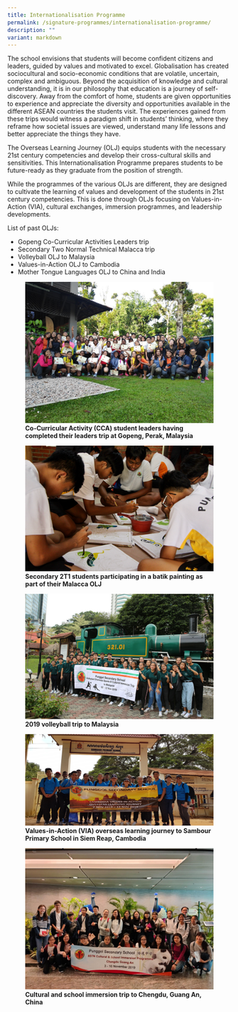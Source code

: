 ```yaml
---
title: Internationalisation Programme
permalink: /signature-programmes/internationalisation-programme/
description: ""
variant: markdown
---
```

The school envisions that students will become confident citizens and leaders, guided by values and motivated to excel. Globalisation has created sociocultural and socio-economic conditions that are volatile, uncertain, complex and ambiguous. Beyond the acquisition of knowledge and cultural understanding, it is in our philosophy that education is a journey of self-discovery. Away from the comfort of home, students are given opportunities to experience and appreciate the diversity and opportunities available in the different ASEAN countries the students visit. The experiences gained from these trips would witness a paradigm shift in students’ thinking, where they reframe how societal issues are viewed, understand many life lessons and better appreciate the things they have. 

The Overseas Learning Journey (OLJ) equips students with the necessary 21st century competencies and develop their cross-cultural skills and sensitivities. This Internationalisation Programme prepares students to be future-ready as they graduate from the position of strength.

While the programmes of the various OLJs are different, they are designed to cultivate the learning of values and development of the students in 21st century competencies. This is done through OLJs focusing on Values-in-Action (VIA), cultural exchanges, immersion programmes, and leadership developments. 
  

List of past OLJs:

  

*   Gopeng Co-Curricular Activities Leaders trip
*   Secondary Two Normal Technical Malacca trip
*   Volleyball OLJ to Malaysia
*   Values-in-Action OLJ to Cambodia
*   Mother Tongue Languages OLJ to China and India

<figure>
<img src="/images/Signature%20Programmes/Internationalisation%20Programme/CCA%20Student%20leaders%20completed%20leaders%20trip%20at%20Gopeng,%20Perak,%20Malaysia.jpg">
<figcaption> <strong> Co-Curricular Activity (CCA) student leaders having completed their leaders trip at Gopeng, Perak, Malaysia</strong> </figcaption>
</figure>

<figure>
<img src="/images/Signature%20Programmes/Internationalisation%20Programme/Copy%20of%20OLJ_Melaka_4.jpeg">
<figcaption> <strong> Secondary 2T1 students participating in a batik painting as part of their Malacca OLJ</strong> </figcaption>
</figure>

<figure>
<img src="/images/Signature%20Programmes/Internationalisation%20Programme/Copy%20of%205DM30014.jpg">
<figcaption> <strong> 2019 volleyball trip to Malaysia</strong> </figcaption>
</figure>

<figure>
<img src="/images/Signature%20Programmes/Internationalisation%20Programme/VIA%20overseas%20learning%20journey.jpg">
<figcaption> <strong>Values-in-Action (VIA) overseas learning journey to Sambour Primary School in Siem Reap, Cambodia</strong> </figcaption>
</figure>

<figure>
<img src="/images/Signature%20Programmes/Internationalisation%20Programme/Cultural%20and%20school%20immersion%20trip.jpg">
<figcaption> <strong>Cultural and school immersion trip to Chengdu, Guang An, China</strong> </figcaption>
</figure>